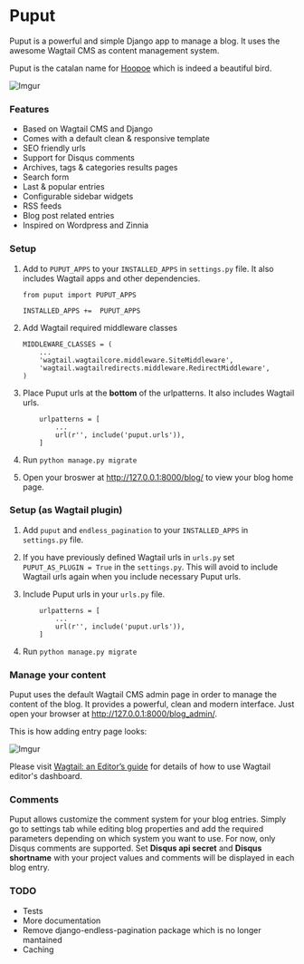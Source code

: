 # Puput

Puput is a powerful and simple Django app to manage a blog. It uses the awesome Wagtail CMS as content management system.

Puput is the catalan name for [Hoopoe](https://en.wikipedia.org/wiki/Hoopoe) which is indeed a beautiful bird.

![Imgur](http://i.imgur.com/ndZLeWb.png?1)

### Features
* Based on Wagtail CMS and Django
* Comes with a default clean & responsive template
* SEO friendly urls
* Support for Disqus comments
* Archives, tags & categories results pages
* Search form
* Last & popular entries
* Configurable sidebar widgets
* RSS feeds
* Blog post related entries
* Inspired on Wordpress and Zinnia

### Setup

1. Add to `PUPUT_APPS` to your `INSTALLED_APPS` in `settings.py` file. It also includes Wagtail apps and other dependencies.

    ```
    from puput import PUPUT_APPS
    
    INSTALLED_APPS +=  PUPUT_APPS
    ```
2. Add Wagtail required middleware classes

    ```
    MIDDLEWARE_CLASSES = (
        ...
        'wagtail.wagtailcore.middleware.SiteMiddleware',
        'wagtail.wagtailredirects.middleware.RedirectMiddleware',
    )
    ```
3. Place Puput urls at the __bottom__ of the urlpatterns. It also includes Wagtail urls.

    ```
        urlpatterns = [
            ...
            url(r'', include('puput.urls')),
        ]
    ```
4. Run `python manage.py migrate`
5. Open your broswer at http://127.0.0.1:8000/blog/ to view your blog home page. 

### Setup (as Wagtail plugin)

1. Add `puput` and `endless_pagination` to your `INSTALLED_APPS` in `settings.py` file.
2. If you have previously defined Wagtail urls in `urls.py` set `PUPUT_AS_PLUGIN = True` in the `settings.py`. This will avoid to include Wagtail urls again when you include necessary Puput urls.
3. Include Puput urls in your `urls.py` file.

    ```
        urlpatterns = [
            ...
            url(r'', include('puput.urls')),
        ]
    ```
4. Run `python manage.py migrate`
 

### Manage your content

Puput uses the default Wagtail CMS admin page in order to manage the content of the blog. It provides a powerful, clean and modern interface. Just open your browser at http://127.0.0.1:8000/blog_admin/.

This is how adding entry page looks:

![Imgur](http://i.imgur.com/NntrN3i.png?1)

Please visit [Wagtail: an Editor’s guide](http://docs.wagtail.io/en/v1.0/editor_manual/index.html) for details of how to use Wagtail editor's dashboard.

### Comments

Puput allows customize the comment system for your blog entries. Simply go to settings tab while editing blog properties and add the required parameters
depending on which system you want to use. For now, only Disqus comments are supported. Set __Disqus api secret__ and
__Disqus shortname__ with your project values and comments will be displayed in each blog entry.


### TODO

* Tests
* More documentation
* Remove django-endless-pagination package which is no longer mantained
* Caching
